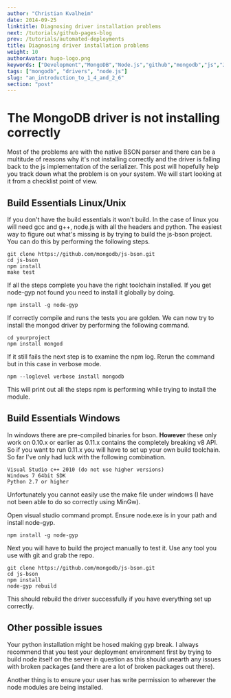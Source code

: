 ```yaml
---
author: "Christian Kvalheim"
date: 2014-09-25
linktitle: Diagnosing driver installation problems
next: /tutorials/github-pages-blog
prev: /tutorials/automated-deployments
title: Diagnosing driver installation problems
weight: 10
authorAvatar: hugo-logo.png
keywords: ["Development","MongoDB","Node.js","github","mongodb","js","Javascript"]
tags: ["mongodb", "drivers", "node.js"]
slug: "an_introduction_to_1_4_and_2_6"
section: "post"
---
```


# The MongoDB driver is not installing correctly
Most of the problems are with the native BSON parser and there can be a multitude of reasons why it's not installing correctly and the driver is falling back to the js implementation of the serializer. This post will hopefully help you track down what the problem is on your system. We will start looking at it from a checklist point of view.

## Build Essentials Linux/Unix
If you don't have the build essentials it won't build. In the case of linux you will need gcc and g++, node.js with all the headers and python. The easiest way to figure out what's missing is by trying to build the js-bson project. You can do this by performing the following steps.

    git clone https://github.com/mongodb/js-bson.git
    cd js-bson
    npm install
    make test

If all the steps complete you have the right toolchain installed. If you get node-gyp not found you need to install it globally by doing.

    npm install -g node-gyp

If correctly compile and runs the tests you are golden. We can now try to install the mongod driver by performing the following command.

    cd yourproject
    npm install mongod

If it still fails the next step is to examine the npm log. Rerun the command but in this case in verbose mode.

    npm --loglevel verbose install mongodb

This will print out all the steps npm is performing while trying to install the module.

## Build Essentials Windows
In windows there are pre-compiled binaries for bson. **However** these only work on 0.10.x or earlier as 0.11.x contains the completely breaking v8 API. So if you want to run 0.11.x you will have to set up your own build toolchain. So far I've only had luck with the following combination.

    Visual Studio c++ 2010 (do not use higher versions)
    Windows 7 64bit SDK
    Python 2.7 or higher

Unfortunately you cannot easily use the make file under windows (I have not been able to do so correctly using MinGw).

Open visual studio command prompt. Ensure node.exe is in your path and install node-gyp.

    npm install -g node-gyp

Next you will have to build the project manually to test it. Use any tool you use with git and grab the repo.

    git clone https://github.com/mongodb/js-bson.git
    cd js-bson
    npm install
    node-gyp rebuild

This should rebuild the driver successfully if you have everything set up correctly.

## Other possible issues
Your python installation might be hosed making gyp break. I always recommend that you test your deployment environment first by trying to build node itself on the server in question as this should unearth any issues with broken packages (and there are a lot of broken packages out there).

Another thing is to ensure your user has write permission to wherever the node modules are being installed.